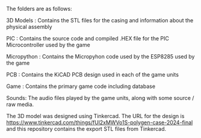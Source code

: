 
The folders are as follows:

3D Models : Contains the STL files for the casing and information about the physical assembly
  
PIC : Contains the source code and compiled .HEX file for the PIC Microcontroller used by the game

Micropython : Contains the Micropyhon code used by the ESP8285 used by the game

PCB : Contains the KiCAD PCB design used in each of the game units
  
Game : Contains the primary game code including database

Sounds: The audio files played by the game units, along with some source / raw media.
  

The 3D model was designed using Tinkercad.  The URL for the design is https://www.tinkercad.com/things/fUl2xMWVo1S-polygen-case-2024-final and this repository contains the export STL files from Tinkercad.
